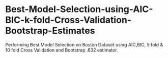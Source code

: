 # Best-Model-Selection-using-AIC-BIC-k-fold-Cross-Validation-Bootstrap-Estimates
Performing Best Model Selection on Boston Dataset using AIC,BIC, 5 fold &amp; 10 fold Cross Validation and Bootstrap .632 estimator.
